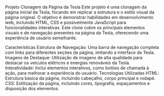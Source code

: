 Projeto Clonagem da Página da Tesla
Este projeto é uma clonagem da página inicial da Tesla, focando em replicar a estrutura e o estilo visual da página original. O objetivo é demonstrar habilidades em desenvolvimento web, incluindo HTML, CSS e possivelmente JavaScript para funcionalidades interativas. Este clone cobre os principais elementos visuais e de navegação presentes na página da Tesla, oferecendo uma experiência de usuário semelhante.

Características
Estrutura de Navegação: Uma barra de navegação completa com links para diferentes seções da página, imitando a interface da Tesla.
Imagens de Destaque: Utilização de imagens de alta qualidade para destacar os veículos elétricos e energias renováveis da Tesla.
Interatividade: Inclui elementos interativos, como botões de chamada à ação, para melhorar a experiência do usuário.
Tecnologias Utilizadas
HTML: Estrutura básica da página, incluindo cabeçalho, corpo principal e rodapé.
CSS: Estilização da página, incluindo cores, tipografia, espaçamentos e disposição dos elementos.
